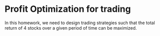 # Profit Optimization for trading
In this homework, we need to design trading strategies such that the total return of 4 stocks over a given period of time can be maximized.

